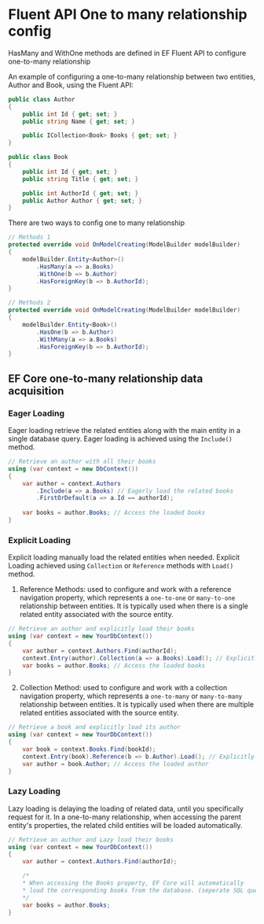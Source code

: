 # Fluent API One to many relationship config
HasMany and WithOne methods are defined in EF Fluent API to configure one-to-many relationship

An example of configuring a one-to-many relationship between two entities, Author and Book, using the Fluent API:
```csharp
public class Author
{
    public int Id { get; set; }
    public string Name { get; set; }

    public ICollection<Book> Books { get; set; }
}

public class Book
{
    public int Id { get; set; }
    public string Title { get; set; }

    public int AuthorId { get; set; }
    public Author Author { get; set; }
}
```

There are two ways to config one to many relationship
```csharp
// Methods 1
protected override void OnModelCreating(ModelBuilder modelBuilder)
{
    modelBuilder.Entity<Author>()
        .HasMany(a => a.Books)
        .WithOne(b => b.Author)
        .HasForeignKey(b => b.AuthorId);
}

// Methods 2
protected override void OnModelCreating(ModelBuilder modelBuilder)
{
    modelBuilder.Entity<Book>()
        .HasOne(b => b.Author)
        .WithMany(a => a.Books)
        .HasForeignKey(b => b.AuthorId);
}
```

## EF Core one-to-many relationship data acquisition
### Eager Loading
Eager loading retrieve the related entities along with the main entity in a single database query. Eager loading is achieved using the `Include()` method.
```csharp
// Retrieve an author with all their books
using (var context = new DbContext())
{
    var author = context.Authors
        .Include(a => a.Books) // Eagerly load the related books
        .FirstOrDefault(a => a.Id == authorId);
    
    var books = author.Books; // Access the loaded books
}
```

### Explicit Loading
Explicit loading manually load the related entities when needed. Explicit Loading achieved using `Collection` or `Reference` methods with `Load()` method.

1. Reference Methods: used to configure and work with a reference navigation property, which represents a `one-to-one` or `many-to-one` relationship between entities. It is typically used when there is a single related entity associated with the source entity.
```csharp
// Retrieve an author and explicitly load their books
using (var context = new YourDbContext())
{
    var author = context.Authors.Find(authorId);
    context.Entry(author).Collection(a => a.Books).Load(); // Explicitly load the books
    var books = author.Books; // Access the loaded books
}
```

2. Collection Method: used to configure and work with a collection navigation property, which represents a `one-to-many` or `many-to-many` relationship between entities. It is typically used when there are multiple related entities associated with the source entity.
```csharp
// Retrieve a book and explicitly load its author
using (var context = new YourDbContext())
{
    var book = context.Books.Find(bookId);
    context.Entry(book).Reference(b => b.Author).Load(); // Explicitly load the author
    var author = book.Author; // Access the loaded author
}
```

### Lazy Loading
Lazy loading is delaying the loading of related data, until you specifically request for it. In a one-to-many relationship, when accessing the parent entity's properties, the related child entities will be loaded automatically.
```csharp
// Retrieve an author and Lazy load their books
using (var context = new YourDbContext())
{
    var author = context.Authors.Find(authorId);

    /*
    * When accessing the Books property, EF Core will automatically
    * load the corresponding books from the database. (seperate SQL query)
    */
    var books = author.Books;
}
```